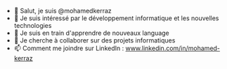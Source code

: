 - 👋 Salut, je suis @mohamedkerraz
- 👀 Je suis intéressé par le développement informatique et les nouvelles technologies
- 🌱 Je suis en train d'apprendre de nouveaux language
- 💞️ Je cherche à collaborer sur des projets informatiques
- 📫 Comment me joindre sur LinkedIn : www.linkedin.com/in/mohamed-kerraz

<!---
mohamedkerraz/mohamedkerraz is a ✨ special ✨ repository because its `README.md` (this file) appears on your GitHub profile.
You can click the Preview link to take a look at your changes.
--->
